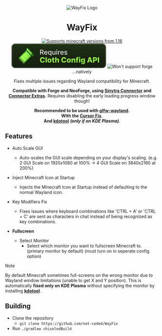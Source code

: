 <div align="center">

<img src="https://cdn.modrinth.com/data/hxIWsdEF/11a8bb4badc214361593ec6d33e29998bcc6ef46.png" height=128 alt="WayFix Logo"/>
<br>

# WayFix

[![Supports minecraft versions from 1.16](https://notcoded.needs.rest/r/badge_minecraft_1.16plus.svg)](https://minecraft.net) [![Cloth Config API](https://raw.githubusercontent.com/intergrav/devins-badges/v3/assets/cozy/requires/cloth-config-api_vector.svg)](https://www.modrinth.com/mod/cloth-config)  ![Won't support forge](https://raw.githubusercontent.com/intergrav/devins-badges/v3/assets/cozy/unsupported/forge_vector.svg) ...natively

Fixes multiple issues regarding Wayland compatibility for Minecraft.

**Compatible with Forge and NeoForge, using [Sinytra Connector](https://modrinth.com/mod/connector) and [Connector Extras](https://modrinth.com/mod/connector-extras).** Requires disabling the early loading progress window though!

**Recommended to be used with [glfw-wayland](https://github.com/BoyOrigin/glfw-wayland).**
<br>
**With the [Cursor Fix](https://www.reddit.com/r/kde/comments/13ddktm/mouse_cursor_changing_when_over_some_apps_when/).**
<br>
**And [kdotool](https://github.com/jinliu/kdotool)** ***(only if on KDE Plasma)***.

</div>

## Features
- Auto Scale GUI
  - Auto-scales the GUI scale depending on your display's scaling. (e.g. 2 GUI Scale on 1920x1080 at 100% → 4 GUI Scale on 3840x2160 at 200%)

- Inject Minecraft Icon at Startup
  - Injects the Minecraft Icon at Startup instead of defaulting to the normal Wayland icon.

- Key Modifiers Fix
  - Fixes issues where keyboard combinations like 'CTRL + A' or 'CTRL + C' are sent as characters in chat instead of being recognized as key combinations.

- **Fullscreen**
  - Select Monitor
    - Select which monitor you want to fullscreen Minecraft to. (primary monitor by default) (must turn on in seperate config option)

> [!NOTE]
> By default Minecraft sometimes full-screens on the wrong monitor due to Wayland window limitations (unable to get X and Y position).
> This is automatically **fixed only on KDE Plasma** without specifying the monitor by installing **[kdotool](https://github.com/jinliu/kdotool)**.

## Building
- Clone the repository
  - `git clone https://github.com/not-coded/WayFix`
- Run `./gradlew chiseledBuild`
